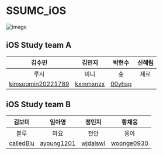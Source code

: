 # SSUMC_iOS

![image](https://github.com/iiuoon/SSUMC_iOS/assets/84546438/d426ad45-f232-4e94-9a72-72d3acee9995)


## iOS Study team A
| 김수민 | 김민지 | 박현수 | 신혜림 |
| :---------:|:----------:|:----------:|:----------:|
| 루시 | 미니 | 숲 | 제로 |
| [kimsoomin20221789](https://github.com/kimsoomin20221789) | [kxmmxnzx](https://github.com/kxmmxnzx) | [00yhsp](https://github.com/00yhsp) | []() |

## iOS Study team B
| 김보미 | 임아영 | 정민지 | 황채웅 |
| :---------:|:----------:|:----------:|:----------:|
| 블루 | 마요 | 전얀 | 웅아 |
| [calledBlu](https://github.com/calledBlu) | [ayoung1201](https://github.com/ayoung1201) | [wjdalswl](https://github.com/wjdalswl) | [woonge0930](https://github.com/woonge0930) |

